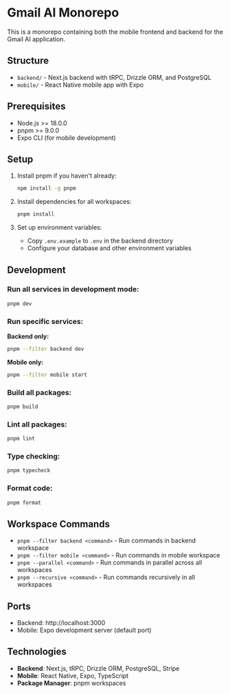 # Gmail AI Monorepo

This is a monorepo containing both the mobile frontend and backend for the Gmail AI application.

## Structure

- `backend/` - Next.js backend with tRPC, Drizzle ORM, and PostgreSQL
- `mobile/` - React Native mobile app with Expo

## Prerequisites

- Node.js >= 18.0.0
- pnpm >= 9.0.0
- Expo CLI (for mobile development)

## Setup

1. Install pnpm if you haven't already:
   ```bash
   npm install -g pnpm
   ```

2. Install dependencies for all workspaces:
   ```bash
   pnpm install
   ```

3. Set up environment variables:
   - Copy `.env.example` to `.env` in the backend directory
   - Configure your database and other environment variables

## Development

### Run all services in development mode:
```bash
pnpm dev
```

### Run specific services:

**Backend only:**
```bash
pnpm --filter backend dev
```

**Mobile only:**
```bash
pnpm --filter mobile start
```

### Build all packages:
```bash
pnpm build
```

### Lint all packages:
```bash
pnpm lint
```

### Type checking:
```bash
pnpm typecheck
```

### Format code:
```bash
pnpm format
```

## Workspace Commands

- `pnpm --filter backend <command>` - Run commands in backend workspace
- `pnpm --filter mobile <command>` - Run commands in mobile workspace
- `pnpm --parallel <command>` - Run commands in parallel across all workspaces
- `pnpm --recursive <command>` - Run commands recursively in all workspaces

## Ports

- Backend: http://localhost:3000
- Mobile: Expo development server (default port)

## Technologies

- **Backend**: Next.js, tRPC, Drizzle ORM, PostgreSQL, Stripe
- **Mobile**: React Native, Expo, TypeScript
- **Package Manager**: pnpm workspaces 